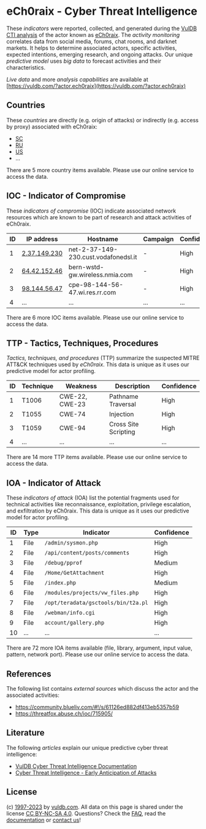 # eCh0raix - Cyber Threat Intelligence

These _indicators_ were reported, collected, and generated during the [VulDB CTI analysis](https://vuldb.com/?kb.cti) of the actor known as [eCh0raix](https://vuldb.com/?actor.ech0raix). The _activity monitoring_ correlates data from social media, forums, chat rooms, and darknet markets. It helps to determine associated actors, specific activities, expected intentions, emerging research, and ongoing attacks. Our unique _predictive model_ uses _big data_ to forecast activities and their characteristics.

_Live data_ and more _analysis capabilities_ are available at [https://vuldb.com/?actor.ech0raix](https://vuldb.com/?actor.ech0raix)

## Countries

These _countries_ are directly (e.g. origin of attacks) or indirectly (e.g. access by proxy) associated with eCh0raix:

* [SC](https://vuldb.com/?country.sc)
* [RU](https://vuldb.com/?country.ru)
* [US](https://vuldb.com/?country.us)
* ...

There are 5 more country items available. Please use our online service to access the data.

## IOC - Indicator of Compromise

These _indicators of compromise_ (IOC) indicate associated network resources which are known to be part of research and attack activities of eCh0raix.

ID | IP address | Hostname | Campaign | Confidence
-- | ---------- | -------- | -------- | ----------
1 | [2.37.149.230](https://vuldb.com/?ip.2.37.149.230) | net-2-37-149-230.cust.vodafonedsl.it | - | High
2 | [64.42.152.46](https://vuldb.com/?ip.64.42.152.46) | bern-wstd-gw.wireless.nmia.com | - | High
3 | [98.144.56.47](https://vuldb.com/?ip.98.144.56.47) | cpe-98-144-56-47.wi.res.rr.com | - | High
4 | ... | ... | ... | ...

There are 6 more IOC items available. Please use our online service to access the data.

## TTP - Tactics, Techniques, Procedures

_Tactics, techniques, and procedures_ (TTP) summarize the suspected MITRE ATT&CK techniques used by _eCh0raix_. This data is unique as it uses our predictive model for actor profiling.

ID | Technique | Weakness | Description | Confidence
-- | --------- | -------- | ----------- | ----------
1 | T1006 | CWE-22, CWE-23 | Pathname Traversal | High
2 | T1055 | CWE-74 | Injection | High
3 | T1059 | CWE-94 | Cross Site Scripting | High
4 | ... | ... | ... | ...

There are 14 more TTP items available. Please use our online service to access the data.

## IOA - Indicator of Attack

These _indicators of attack_ (IOA) list the potential fragments used for technical activities like reconnaissance, exploitation, privilege escalation, and exfiltration by eCh0raix. This data is unique as it uses our predictive model for actor profiling.

ID | Type | Indicator | Confidence
-- | ---- | --------- | ----------
1 | File | `/admin/sysmon.php` | High
2 | File | `/api/content/posts/comments` | High
3 | File | `/debug/pprof` | Medium
4 | File | `/Home/GetAttachment` | High
5 | File | `/index.php` | Medium
6 | File | `/modules/projects/vw_files.php` | High
7 | File | `/opt/teradata/gsctools/bin/t2a.pl` | High
8 | File | `/webman/info.cgi` | High
9 | File | `account/gallery.php` | High
10 | ... | ... | ...

There are 72 more IOA items available (file, library, argument, input value, pattern, network port). Please use our online service to access the data.

## References

The following list contains _external sources_ which discuss the actor and the associated activities:

* https://community.blueliv.com/#!/s/61126ed882df413eb5357b59
* https://threatfox.abuse.ch/ioc/715905/

## Literature

The following _articles_ explain our unique predictive cyber threat intelligence:

* [VulDB Cyber Threat Intelligence Documentation](https://vuldb.com/?kb.cti)
* [Cyber Threat Intelligence - Early Anticipation of Attacks](https://www.scip.ch/en/?labs.20201022)

## License

(c) [1997-2023](https://vuldb.com/?kb.changelog) by [vuldb.com](https://vuldb.com/?kb.about). All data on this page is shared under the license [CC BY-NC-SA 4.0](https://creativecommons.org/licenses/by-nc-sa/4.0/). Questions? Check the [FAQ](https://vuldb.com/?kb.faq), read the [documentation](https://vuldb.com/?kb) or [contact us](https://vuldb.com/?contact)!
